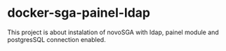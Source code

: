 # docker-sga-painel-ldap
This project is about instalation of novoSGA with ldap, painel module and postgresSQL connection enabled.

